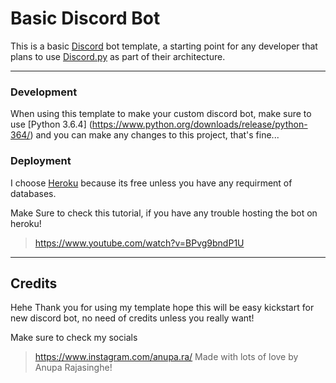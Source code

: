 # Basic Discord Bot
This is a basic [Discord](https://discordapp.com) bot template, a starting point for any developer that plans to use [Discord.py](https://github.com/Rapptz/discord.py) as part of their architecture.

-------------------------

### Development
When using this template to make your custom discord bot, make sure to use [Python 3.6.4] (https://www.python.org/downloads/release/python-364/) and you can make any changes to this project, that's fine...

### Deployment
I choose [Heroku](https://heroku.com) because its free unless you have any requirment of databases. 

Make Sure to check this tutorial, if you have any trouble hosting the bot on heroku!
> https://www.youtube.com/watch?v=BPvg9bndP1U

-------------------------
## Credits
Hehe Thank you for using my template hope this will be easy kickstart for new discord bot, no need of credits unless you really want!

Make sure to check my socials
> https://www.instagram.com/anupa.ra/
Made with lots of love by Anupa Rajasinghe!
